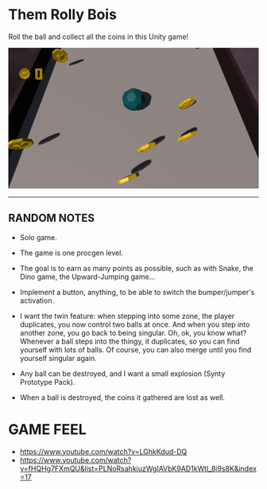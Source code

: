 # Them Rolly Bois

Roll the ball and collect all the coins in this Unity game!

![](./ingame_screenshot.png)

---

## RANDOM NOTES

- Solo game.
- The game is one procgen level.
- The goal is to earn as many points as possible, such as with Snake, the Dino game, the Upward-Jumping game...

- Implement a button, anything, to be able to switch the bumper/jumper's activation.

- I want the twin feature: when stepping into some zone, the player duplicates, you now control two balls at once. And when you step into another zone, you go back to being singular. Oh, ok, you know what? Whenever a ball steps into the thingy, it duplicates, so you can find yourself with lots of balls. Of course, you can also merge until you find yourself singular again.
- Any ball can be destroyed, and I want a small explosion (Synty Prototype Pack).
- When a ball is destroyed, the coins it gathered are lost as well.

# GAME FEEL

- https://www.youtube.com/watch?v=LGhkKdud-DQ
- https://www.youtube.com/watch?v=fHQHg7FXmQU&list=PLNoRsahkiuzWgIAVbK9AD1kWtI_8i9s8K&index=17

